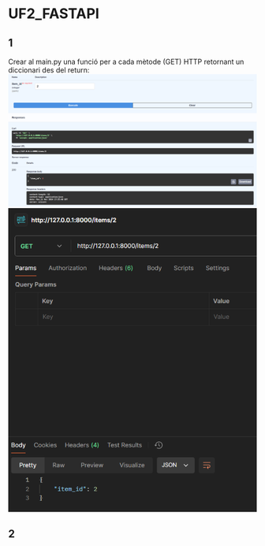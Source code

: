 # UF2_FASTAPI

## 1
Crear al main.py una funció per a cada mètode (GET) HTTP retornant un diccionari des del return:
![alt text](ACTIVITAT_8/img/2swagger.png)
![alt text](ACTIVITAT_8/img/2postman.png)

## 2